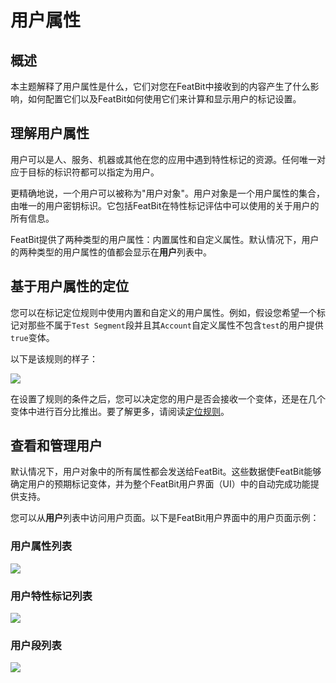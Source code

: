 # 用户属性

## 概述

本主题解释了用户属性是什么，它们对您在FeatBit中接收到的内容产生了什么影响，如何配置它们以及FeatBit如何使用它们来计算和显示用户的标记设置。

## 理解用户属性

用户可以是人、服务、机器或其他在您的应用中遇到特性标记的资源。任何唯一对应于目标的标识符都可以指定为用户。

更精确地说，一个用户可以被称为"用户对象"。用户对象是一个用户属性的集合，由唯一的用户密钥标识。它包括FeatBit在特性标记评估中可以使用的关于用户的所有信息。

FeatBit提供了两种类型的用户属性：内置属性和自定义属性。默认情况下，用户的两种类型的用户属性的值都会显示在**用户**列表中。

## 基于用户属性的定位

您可以在标记定位规则中使用内置和自定义的用户属性。例如，假设您希望一个标记对那些不属于`Test Segment`段并且其`Account`自定义属性不包含`test`的用户提供`true`变体。

以下是该规则的样子：

![](../../feature-flags/assets/users-and-user-segments/user-attributes/001.webp)

在设置了规则的条件之后，您可以决定您的用户是否会接收一个变体，还是在几个变体中进行百分比推出。要了解更多，请阅读[定位规则](../targeting-users-with-flags/targeting-rules.md)。

## 查看和管理用户

默认情况下，用户对象中的所有属性都会发送给FeatBit。这些数据使FeatBit能够确定用户的预期标记变体，并为整个FeatBit用户界面（UI）中的自动完成功能提供支持。

您可以从**用户**列表中访问用户页面。以下是FeatBit用户界面中的用户页面示例：

### 用户属性列表

![](../../feature-flags/assets/users-and-user-segments/user-attributes/002.webp)

### 用户特性标记列表

![](../../feature-flags/assets/users-and-user-segments/user-attributes/003.webp)

### 用户段列表

![](../../feature-flags/assets/users-and-user-segments/user-attributes/004.webp)